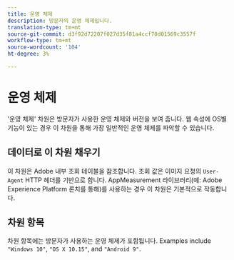 ```yaml
---
title: 운영 체제
description: 방문자의 운영 체제입니다.
translation-type: tm+mt
source-git-commit: d3f92d72207f027d35f81a4ccf70d01569c3557f
workflow-type: tm+mt
source-wordcount: '104'
ht-degree: 3%

---
```



# 운영 체제

&#39;운영 체제&#39; 차원은 방문자가 사용한 운영 체제와 버전을 보여 줍니다. 웹 속성에 OS별 기능이 있는 경우 이 차원을 통해 가장 일반적인 운영 체제를 파악할 수 있습니다.

## 데이터로 이 차원 채우기

이 차원은 Adobe 내부 조회 테이블을 참조합니다. 조회 값은 이미지 요청의 `User-Agent` HTTP 헤더를 기반으로 합니다. AppMeasurement 라이브러리(예: Adobe Experience Platform 론치를 통해)를 사용하는 경우 이 차원은 기본적으로 작동합니다.

## 차원 항목

차원 항목에는 방문자가 사용하는 운영 체제가 포함됩니다. Examples include `"Windows 10"`, `"OS X 10.15"`, and `"Android 9"`.
